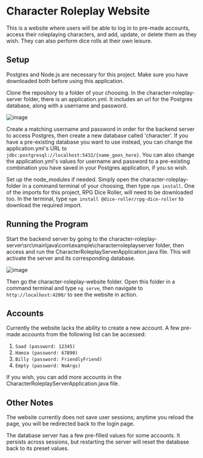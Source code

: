 # Character Roleplay Website

This is a website where users will be able to log in to pre-made accounts, access their roleplaying characters, and add, update, or delete them as they wish. They can also perform dice rolls at their own leisure.

## Setup 

Postgres and Node.js are necessary for this project. Make sure you have downloaded both before using this application.

Clone the repository to a folder of your choosing. In the character-roleplay-server folder, there is an application.yml. It includes an url for the Postgres database, along with a username and password.

![image](https://github.com/SaadHaiderGit/CharacterRoleplayWebsite/assets/118562950/00849faa-a675-435d-8c62-4607ab157d2d)

Create a matching username and password in order for the backend server to access Postgres, then create a new database called 'character'. If you have a pre-existing database you want to use instead, you can change the application.yml's URL to `jdbc:postgresql://localhost:5432/{name_goes_here}`. You can also change the application.yml's values for username and password to a pre-existing combination you have saved in your Postgres application, if you so wish.

Set up the node_modules if needed. Simply open the character-roleplay-folder in a command terminal of your choosing, then type `npm install`. One of the imports for this project, RPG Dice Roller, will need to be downloaded too. In the terminal, type `npm install @dice-roller/rpg-dice-roller` to download the required import.

## Running the Program

Start the backend server by going to the character-roleplay-server\src\main\java\com\example\characterroleplayserver folder, then access and run the CharacterRoleplayServerApplication.java file. This will activate the server and its corresponding database.

![image](https://github.com/SaadHaiderGit/CharacterRoleplayWebsite/assets/118562950/3abf50fa-cbd8-4d32-97f8-41a3d4f12ada)

Then go the character-roleplay-website folder. Open this folder in a command terminal and type `ng serve`, then navigate to `http://localhost:4200/` to see the website in action.

## Accounts

Currently the website lacks the ability to create a new account. A few pre-made accounts from the following list can be accessed:
1) `Saad (password: 12345)`
2) `Hamza (password: 67890)`
3) `Billy (password: FriendlyFriend)`
4) `Empty (password: NoArgs)`

If you wish, you can add more accounts in the CharacterRoleplayServerApplication.java file. 

## Other Notes

The website currently does not save user sessions; anytime you reload the page, you will be redirected back to the login page.

The database server has a few pre-filled values for some accounts. It persists across sessions, but restarting the server will reset the database back to its preset values.
